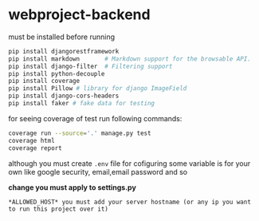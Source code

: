 # webproject-backend
must be installed before running
```bash
pip install djangorestframework
pip install markdown       # Markdown support for the browsable API.
pip install django-filter  # Filtering support
pip install python-decouple
pip install coverage
pip install Pillow # library for django ImageField
pip install django-cors-headers
pip install faker # fake data for testing

```
for seeing coverage of test run following commands:
```bash
coverage run --source='.' manage.py test
coverage html
coverage report
```
although you must create `.env` file for cofiguring some variable is for your own 
like google security, email,email password and so

**change you must apply to settings.py**
```
*ALLOWED_HOST* you must add your server hostname (or any ip you want to run this project over it)
```
